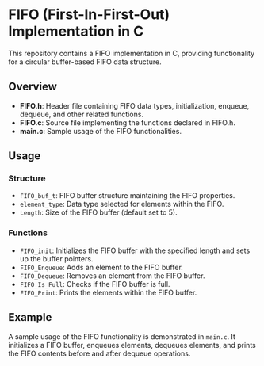 # FIFO (First-In-First-Out) Implementation in C

This repository contains a FIFO implementation in C, providing functionality for a circular buffer-based FIFO data structure.

## Overview

- **FIFO.h**: Header file containing FIFO data types, initialization, enqueue, dequeue, and other related functions.
- **FIFO.c**: Source file implementing the functions declared in FIFO.h.
- **main.c**: Sample usage of the FIFO functionalities.

## Usage

### Structure

- `FIFO_buf_t`: FIFO buffer structure maintaining the FIFO properties.
- `element_type`: Data type selected for elements within the FIFO.
- `Length`: Size of the FIFO buffer (default set to 5).

### Functions

- `FIFO_init`: Initializes the FIFO buffer with the specified length and sets up the buffer pointers.
- `FIFO_Enqueue`: Adds an element to the FIFO buffer.
- `FIFO_Dequeue`: Removes an element from the FIFO buffer.
- `FIFO_Is_Full`: Checks if the FIFO buffer is full.
- `FIFO_Print`: Prints the elements within the FIFO buffer.

## Example

A sample usage of the FIFO functionality is demonstrated in `main.c`. It initializes a FIFO buffer, enqueues elements, dequeues elements, and prints the FIFO contents before and after dequeue operations.


